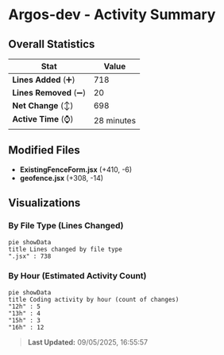 # Argos-dev - Activity Summary 

## Overall Statistics

| Stat                   | Value                                                             |
| ---------------------- | ----------------------------------------------------------------- |
| **Lines Added** (➕)   | 718                                          |
| **Lines Removed** (➖) | 20                                        |
| **Net Change** (↕)    | 698                |
| **Active Time** (⌚)   | 28 minutes |


## Modified Files
- **ExistingFenceForm.jsx** (+410, -6)
- **geofence.jsx** (+308, -14)

## Visualizations

### By File Type (Lines Changed)

```mermaid
pie showData
title Lines changed by file type
".jsx" : 738
```

### By Hour (Estimated Activity Count)

```mermaid
pie showData
title Coding activity by hour (count of changes)
"12h" : 5
"13h" : 4
"15h" : 3
"16h" : 12
```


> **Last Updated:** 09/05/2025, 16:55:57